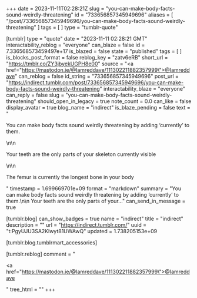 +++
date = 2023-11-11T02:28:21Z
slug = "you-can-make-body-facts-sound-weirdly-threatening"
id = "733656857345949696"
aliases = [ "/post/733656857345949696/you-can-make-body-facts-sound-weirdly-threatening" ]
tags = [ ]
type = "tumblr-quote"

[tumblr]
type = "quote"
date = "2023-11-11 02:28:21 GMT"
interactability_reblog = "everyone"
can_blaze = false
id = 7.336568573459497e+17
is_blazed = false
state = "published"
tags = [ ]
is_blocks_post_format = false
reblog_key = "zatv6eRB"
short_url = "https://tmblr.co/ZY3jbyekUGPH8e00"
source = "<a href=\"https://mastodon.ie/@Iamreddave/111302211882357999\">@Iamreddave</a>"
can_reblog = false
id_string = "733656857345949696"
post_url = "https://indirect.tumblr.com/post/733656857345949696/you-can-make-body-facts-sound-weirdly-threatening"
interactability_blaze = "everyone"
can_reply = false
slug = "you-can-make-body-facts-sound-weirdly-threatening"
should_open_in_legacy = true
note_count = 0.0
can_like = false
display_avatar = true
blog_name = "indirect"
is_blaze_pending = false
text = "<p>You can make body facts sound weirdly threatening by adding &lsquo;currently&rsquo; to them.</p>\n\n<p>Your teeth are the only parts of your skeleton currently visible</p>\n\n<p>The femur is currently the longest bone in your body</p>"
timestamp = 1.699669701e+09
format = "markdown"
summary = "You can make body facts sound weirdly threatening by adding ‘currently’ to them.\n\n Your teeth are the only parts of your..."
can_send_in_message = true

[tumblr.blog]
can_show_badges = true
name = "indirect"
title = "indirect"
description = ""
url = "https://indirect.tumblr.com/"
uuid = "t:PgyUJU3SA2Klwyt81UWAwQ"
updated = 1.738205153e+09

[tumblr.blog.tumblrmart_accessories]

[tumblr.reblog]
comment = "<p><a href=\"https://mastodon.ie/@Iamreddave/111302211882357999\">@Iamreddave</a></p>"
tree_html = ""
+++
